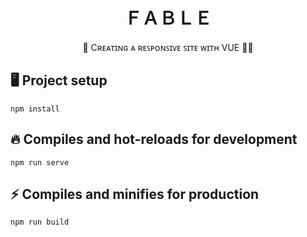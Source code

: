 <h1 align="center" title="Unicode Formatter">ＦＡＢＬＥ</h1>

<p align="center">
👶 Cʀᴇᴀᴛɪɴɢ ᴀ ʀᴇꜱᴩᴏɴꜱɪᴠᴇ ꜱɪᴛᴇ ᴡɪᴛʜ VUE 🧑‍🏫
</p>

## 🖥️ Project setup
```
npm install
```

## 🔥 Compiles and hot-reloads for development
```
npm run serve
```

## ⚡ Compiles and minifies for production
```
npm run build
```

